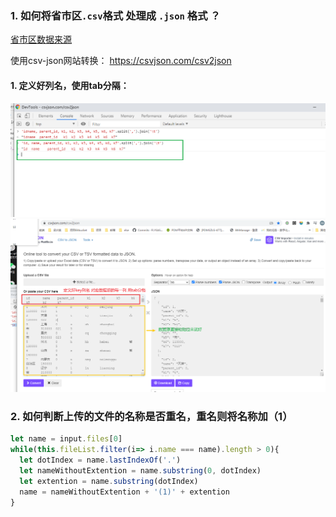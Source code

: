 ### 1. 如何将省市区`.csv`格式 处理成 `.json` 格式 ？

[省市区数据来源]('https://github.com/eduosi/district/blob/master/district-full.csv')

使用csv-json网站转换： https://csvjson.com/csv2json

#### 1. 定义好列名，使用tab分隔：
![csv-json](./5csv-json1.png)
![csv-json](./5csv-json.png)


### 2. 如何判断上传的文件的名称是否重名，重名则将名称加（1）
```js
let name = input.files[0]
while(this.fileList.filter(i=> i.name === name).length > 0){
  let dotIndex = name.lastIndexOf('.')
  let nameWithoutExtention = name.substring(0, dotIndex)
  let extention = name.substring(dotIndex)
  name = nameWithoutExtention + '(1)' + extention
}

```


